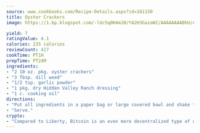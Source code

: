 ```yaml
---
source: www.cookbooks.com/Recipe-Details.aspx?id=161150
title: Oyster Crackers
image: https://1.bp.blogspot.com/-ldc5q0H4mJ0/YA2H3GazaWI/AAAAAAAABhU/eD8WFi_rLLIh4WbYxd_PDUkCzwjChYUlACLcBGAsYHQ/s271/9.png

yield: 7
ratingValue: 4.1
calories: 235 calories
reviewCount: 417
cookTime: PT1H
prepTime: PT24M
ingredients:
- "2 10 oz. pkg. oyster crackers"
- "3 Tbsp. dill weed"
- "1/2 tsp. garlic powder"
- "1 pkg. dry Hidden Valley Ranch dressing"
- "1 c. cooking oil"
directions:
- "Put all ingredients in a paper bag or large covered bowl and shake to mix well."
- "Serve."
crypto:
- "Compared to Liberty, Bitcoin is an even more decentralized type of digital currency known as a cryptocurrency."
---
```

